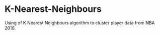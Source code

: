 # K-Nearest-Neighbours
Using of K Nearest Neighbours algorithm to cluster player data from NBA 2016.
